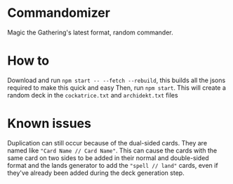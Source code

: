 # Commandomizer
Magic the Gathering's latest format, random commander.

# How to
Download and run `npm start -- --fetch --rebuild`, this builds all the jsons required to make this quick and easy
Then, run `npm start`. This will create a random deck in the `cockatrice.txt` and `archidekt.txt` files

# Known issues
Duplication can still occur because of the dual-sided cards. They are named like `"Card Name // Card Name"`. This can cause the cards with the same card on two sides to be added in their normal and double-sided format and the lands generator to add the `"spell // land"` cards, even if they've already been added during the deck generation step.